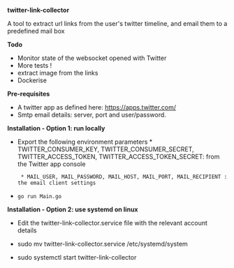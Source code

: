**twitter-link-collector**

A tool to extract url links from the user's twitter timeline, and email them to a predefined mail box 


**Todo**
- Monitor state of the websocket opened with Twitter
- More tests !
- extract image from the links
- Dockerise


**Pre-requisites**

- A twitter app as defined here: https://apps.twitter.com/
- Smtp email details: server, port and user/password.

**Installation - Option 1: run locally**

- Export the following environment parameters
       * TWITTER_CONSUMER_KEY, TWITTER_CONSUMER_SECRET, TWITTER_ACCESS_TOKEN, TWITTER_ACCESS_TOKEN_SECRET: from the Twitter app console
       
       * MAIL_USER, MAIL_PASSWORD, MAIL_HOST, MAIL_PORT, MAIL_RECIPIENT : the email client settings

- `go run Main.go`


**Installation - Option 2: use systemd on linux**

- Edit the twitter-link-collector.service file with the relevant account details

- sudo mv twitter-link-collector.service /etc/systemd/system

- sudo systemctl start twitter-link-collector

